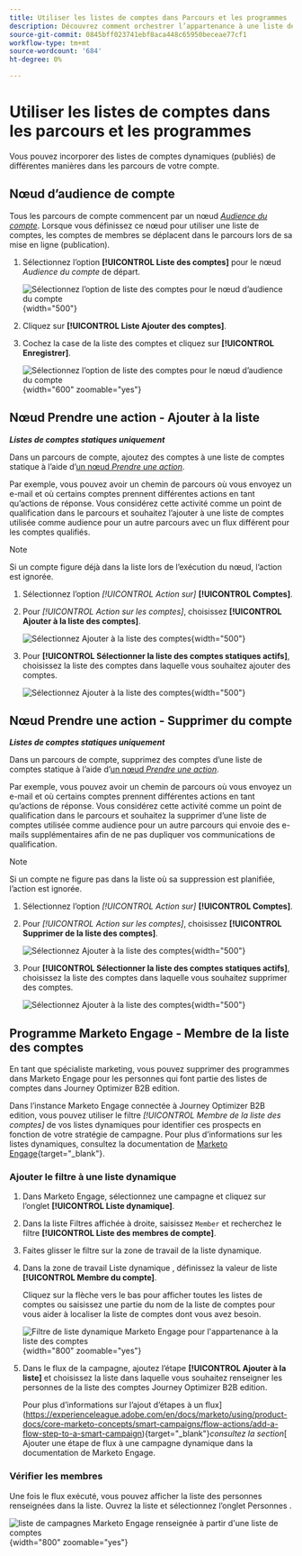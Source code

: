 ```yaml
---
title: Utiliser les listes de comptes dans Parcours et les programmes
description: Découvrez comment orchestrer l’appartenance à une liste de comptes dans parcours et filtrer les listes dynamiques Marketo Engage en fonction de l’appartenance à une liste de comptes.
source-git-commit: 0845bff023741ebf8aca448c65950beceae77cf1
workflow-type: tm+mt
source-wordcount: '684'
ht-degree: 0%

---
```


# Utiliser les listes de comptes dans les parcours et les programmes

Vous pouvez incorporer des listes de comptes dynamiques (publiés) de différentes manières dans les parcours de votre compte.

## Nœud d’audience de compte

Tous les parcours de compte commencent par un nœud [_Audience du compte_](../journeys/account-audience-nodes.md). Lorsque vous définissez ce nœud pour utiliser une liste de comptes, les comptes de membres se déplacent dans le parcours lors de sa mise en ligne (publication).

1. Sélectionnez l’option **[!UICONTROL Liste des comptes]** pour le nœud _Audience du compte_ de départ.

   ![Sélectionnez l’option de liste des comptes pour le nœud d’audience du compte](../journeys/assets/node-audience-account-list.png){width="500"}

1. Cliquez sur **[!UICONTROL Liste Ajouter des comptes]**.

1. Cochez la case de la liste des comptes et cliquez sur **[!UICONTROL Enregistrer]**.

   ![Sélectionnez l’option de liste des comptes pour le nœud d’audience du compte](../journeys/assets/node-audience-account-list-select-dialog.png){width="600" zoomable="yes"}

## Nœud Prendre une action - Ajouter à la liste

**_Listes de comptes statiques uniquement_**

Dans un parcours de compte, ajoutez des comptes à une liste de comptes statique à l’aide d’[un nœud _Prendre une action_](../journeys/action-nodes.md).

Par exemple, vous pouvez avoir un chemin de parcours où vous envoyez un e-mail et où certains comptes prennent différentes actions en tant qu’actions de réponse. Vous considérez cette activité comme un point de qualification dans le parcours et souhaitez l’ajouter à une liste de comptes utilisée comme audience pour un autre parcours avec un flux différent pour les comptes qualifiés.

>[!NOTE]
>
>Si un compte figure déjà dans la liste lors de l’exécution du nœud, l’action est ignorée.

1. Sélectionnez l’option _[!UICONTROL Action sur]_ **[!UICONTROL Comptes]**.

1. Pour _[!UICONTROL Action sur les comptes]_, choisissez **[!UICONTROL Ajouter à la liste des comptes]**.

   ![Sélectionnez Ajouter à la liste des comptes](../journeys/assets/node-action-account-add-to-account-list.png){width="500"}

1. Pour **[!UICONTROL Sélectionner la liste des comptes statiques actifs]**, choisissez la liste des comptes dans laquelle vous souhaitez ajouter des comptes.

   ![Sélectionnez Ajouter à la liste des comptes](../journeys/assets/node-action-account-add-to-account-list-select.png){width="500"}

## Nœud Prendre une action - Supprimer du compte

**_Listes de comptes statiques uniquement_**

Dans un parcours de compte, supprimez des comptes d’une liste de comptes statique à l’aide d’[un nœud _Prendre une action_](../journeys/action-nodes.md).

Par exemple, vous pouvez avoir un chemin de parcours où vous envoyez un e-mail et où certains comptes prennent différentes actions en tant qu’actions de réponse. Vous considérez cette activité comme un point de qualification dans le parcours et souhaitez la supprimer d’une liste de comptes utilisée comme audience pour un autre parcours qui envoie des e-mails supplémentaires afin de ne pas dupliquer vos communications de qualification.

>[!NOTE]
>
>Si un compte ne figure pas dans la liste où sa suppression est planifiée, l’action est ignorée.

1. Sélectionnez l’option _[!UICONTROL Action sur]_ **[!UICONTROL Comptes]**.

1. Pour _[!UICONTROL Action sur les comptes]_, choisissez **[!UICONTROL Supprimer de la liste des comptes]**.

   ![Sélectionnez Ajouter à la liste des comptes](../journeys/assets/node-action-account-remove-from-account-list.png){width="500"}

1. Pour **[!UICONTROL Sélectionner la liste des comptes statiques actifs]**, choisissez la liste des comptes dans laquelle vous souhaitez supprimer des comptes.

   ![Sélectionnez Ajouter à la liste des comptes](../journeys/assets/node-action-account-remove-from-account-list-select.png){width="500"}

## Programme Marketo Engage - Membre de la liste des comptes

En tant que spécialiste marketing, vous pouvez supprimer des programmes dans Marketo Engage pour les personnes qui font partie des listes de comptes dans Journey Optimizer B2B edition.

Dans l’instance Marketo Engage connectée à Journey Optimizer B2B edition, vous pouvez utiliser le filtre _[!UICONTROL Membre de la liste des comptes]_ de vos listes dynamiques pour identifier ces prospects en fonction de votre stratégie de campagne. Pour plus d’informations sur les listes dynamiques, consultez la documentation de [Marketo Engage](https://experienceleague.adobe.com/en/docs/marketo/using/product-docs/core-marketo-concepts/smart-lists-and-static-lists/understanding-smart-lists){target="_blank"}.

### Ajouter le filtre à une liste dynamique

1. Dans Marketo Engage, sélectionnez une campagne et cliquez sur l’onglet **[!UICONTROL Liste dynamique]**.

1. Dans la liste Filtres affichée à droite, saisissez `Member` et recherchez le filtre **[!UICONTROL Liste des membres de compte]**.

1. Faites glisser le filtre sur la zone de travail de la liste dynamique.

1. Dans la zone de travail Liste dynamique , définissez la valeur de liste **[!UICONTROL Membre du compte]**.

   Cliquez sur la flèche vers le bas pour afficher toutes les listes de comptes ou saisissez une partie du nom de la liste de comptes pour vous aider à localiser la liste de comptes dont vous avez besoin.

   ![Filtre de liste dynamique Marketo Engage pour l&#39;appartenance à la liste des comptes](./assets/account-lists-marketo-engage-smart-list.png){width="800" zoomable="yes"}

1. Dans le flux de la campagne, ajoutez l’étape **[!UICONTROL Ajouter à la liste]** et choisissez la liste dans laquelle vous souhaitez renseigner les personnes de la liste des comptes Journey Optimizer B2B edition.

   Pour plus d’informations sur l’ajout d’étapes à un flux](https://experienceleague.adobe.com/en/docs/marketo/using/product-docs/core-marketo-concepts/smart-campaigns/flow-actions/add-a-flow-step-to-a-smart-campaign){target="_blank"}_consultez la section_[ Ajouter une étape de flux à une campagne dynamique dans la documentation de Marketo Engage.

### Vérifier les membres

Une fois le flux exécuté, vous pouvez afficher la liste des personnes renseignées dans la liste. Ouvrez la liste et sélectionnez l’onglet Personnes .

![liste de campagnes Marketo Engage renseignée à partir d&#39;une liste de comptes](./assets/account-lists-marketo-engage-smart-list-people.png){width="800" zoomable="yes"}


